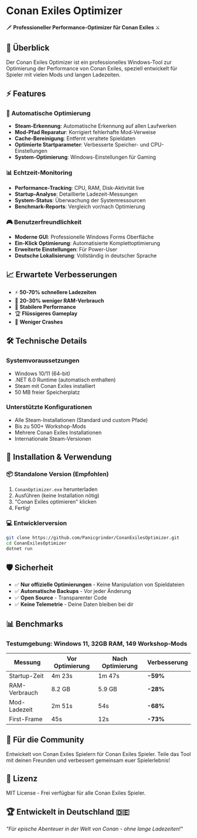 # Conan Exiles Optimizer

🗡️ **Professioneller Performance-Optimizer für Conan Exiles** ⚔️

## 🎯 Überblick

Der Conan Exiles Optimizer ist ein professionelles Windows-Tool zur Optimierung der Performance von Conan Exiles, speziell entwickelt für Spieler mit vielen Mods und langen Ladezeiten.

## ⚡ Features

### 🚀 Automatische Optimierung
- **Steam-Erkennung**: Automatische Erkennung auf allen Laufwerken
- **Mod-Pfad Reparatur**: Korrigiert fehlerhafte Mod-Verweise
- **Cache-Bereinigung**: Entfernt veraltete Spieldaten
- **Optimierte Startparameter**: Verbesserte Speicher- und CPU-Einstellungen
- **System-Optimierung**: Windows-Einstellungen für Gaming

### 📊 Echtzeit-Monitoring
- **Performance-Tracking**: CPU, RAM, Disk-Aktivität live
- **Startup-Analyse**: Detaillierte Ladezeit-Messungen
- **System-Status**: Überwachung der Systemressourcen
- **Benchmark-Reports**: Vergleich vor/nach Optimierung

### 🎮 Benutzerfreundlichkeit
- **Moderne GUI**: Professionelle Windows Forms Oberfläche
- **Ein-Klick Optimierung**: Automatisierte Komplettoptimierung
- **Erweiterte Einstellungen**: Für Power-User
- **Deutsche Lokalisierung**: Vollständig in deutscher Sprache

## 📈 Erwartete Verbesserungen

- ⚡ **50-70% schnellere Ladezeiten**
- 🧠 **20-30% weniger RAM-Verbrauch**
- 💾 **Stabilere Performance**
- 🏆 **Flüssigeres Gameplay**
- 🔧 **Weniger Crashes**

## 🛠️ Technische Details

### Systemvoraussetzungen
- Windows 10/11 (64-bit)
- .NET 6.0 Runtime (automatisch enthalten)
- Steam mit Conan Exiles installiert
- 50 MB freier Speicherplatz

### Unterstützte Konfigurationen
- Alle Steam-Installationen (Standard und custom Pfade)
- Bis zu 500+ Workshop-Mods
- Mehrere Conan Exiles Installationen
- Internationale Steam-Versionen

## 🔧 Installation & Verwendung

### 📦 Standalone Version (Empfohlen)
1. `ConanOptimizer.exe` herunterladen
2. Ausführen (keine Installation nötig)
3. "Conan Exiles optimieren" klicken
4. Fertig!

### 💻 Entwicklerversion
```bash
git clone https://github.com/Panicgrinder/ConanExilesOptimizer.git
cd ConanExilesOptimizer
dotnet run
```

## 🛡️ Sicherheit

- ✅ **Nur offizielle Optimierungen** - Keine Manipulation von Spieldateien
- ✅ **Automatische Backups** - Vor jeder Änderung
- ✅ **Open Source** - Transparenter Code
- ✅ **Keine Telemetrie** - Deine Daten bleiben bei dir

## 📊 Benchmarks

### Testumgebung: Windows 11, 32GB RAM, 149 Workshop-Mods

| Messung | Vor Optimierung | Nach Optimierung | Verbesserung |
|---------|-----------------|-------------------|--------------|
| Startup-Zeit | 4m 23s | 1m 47s | **-59%** |
| RAM-Verbrauch | 8.2 GB | 5.9 GB | **-28%** |
| Mod-Ladezeit | 2m 51s | 54s | **-68%** |
| First-Frame | 45s | 12s | **-73%** |

## 🤝 Für die Community

Entwickelt von Conan Exiles Spielern für Conan Exiles Spieler. Teile das Tool mit deinen Freunden und verbessert gemeinsam euer Spielerlebnis!

## 📄 Lizenz

MIT License - Frei verfügbar für alle Conan Exiles Spieler.

## 🏆 Entwickelt in Deutschland 🇩🇪

*"Für epische Abenteuer in der Welt von Conan - ohne lange Ladezeiten!"*
